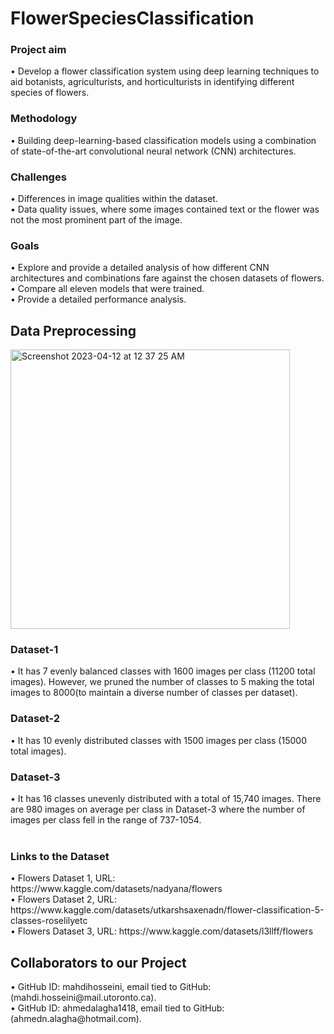 <h1> FlowerSpeciesClassification </h1>

<h3> Project aim </h3> • Develop a flower classification system using deep learning techniques to aid botanists, agriculturists, and horticulturists in identifying different species of flowers.<br>
<h3> Methodology </h3> • Building deep-learning-based classification models using a combination of state-of-the-art convolutional neural network (CNN) architectures. <br>
 <h3> Challenges </h3>
    • Differences in image qualities within the dataset. <br>
    • Data quality issues, where some images contained text or the flower was not the most prominent part of the image. <br>
<h3> Goals </h3>
    • Explore and provide a detailed analysis of how different CNN architectures and combinations fare against the chosen datasets of flowers. <br>
    • Compare all eleven models that were trained. <br>
    • Provide a detailed performance analysis. <br>

<h2>  Data Preprocessing </h2>

<img width="447" alt="Screenshot 2023-04-12 at 12 37 25 AM" src="https://user-images.githubusercontent.com/30067377/231351224-b85335c2-027d-47ba-aeb3-a5b92d1a6bd3.png">

<h3>Dataset-1 </h3> 
  • It has 7 evenly balanced classes with 1600 images per class (11200 total images). However, we pruned the number of classes to 5 making the total images to 8000(to maintain a diverse number of classes per dataset). 

<h3>Dataset-2 </h3> 
  • It has 10 evenly distributed classes with 1500 images per class (15000 total images).

<h3>Dataset-3 </h3> 
  • It has 16 classes unevenly distributed with a total of 15,740 images. There are 980 images on average per class in Dataset-3 where the number of images per class fell in the range of 737-1054. <br> <br>

<h3>Links to the Dataset</h3>
• Flowers Dataset 1, URL: https://www.kaggle.com/datasets/nadyana/flowers <br>
• Flowers Dataset 2, URL: https://www.kaggle.com/datasets/utkarshsaxenadn/flower-classification-5-classes-roselilyetc <br>
• Flowers Dataset 3, URL: https://www.kaggle.com/datasets/l3llff/flowers <br>

<h2> Collaborators to our Project </h2>
• GitHub ID: mahdihosseini, email tied to GitHub: (mahdi.hosseini@mail.utoronto.ca). <br>
• GitHub ID: ahmedalagha1418, email tied to GitHub: (ahmedn.alagha@hotmail.com). 
